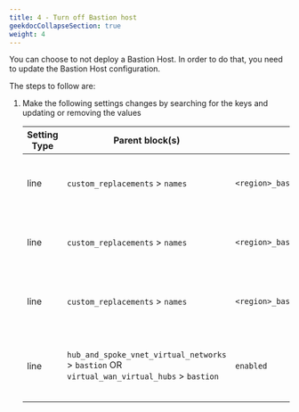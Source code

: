 ```yaml
---
title: 4 - Turn off Bastion host
geekdocCollapseSection: true
weight: 4
---
```


You can choose to not deploy a Bastion Host. In order to do that, you need to update the Bastion Host configuration.

The steps to follow are:

1. Make the following settings changes by searching for the keys and updating or removing the values

    | Setting Type | Parent block(s) | Key | Action | Count | Notes |
    | - | - | - | - | - | - |
    | line | `custom_replacements` > `names` | `<region>_bastion_host_name` | Delete (optional) | 1+ | `<region>` is the relevant region (e.g. `primary` or `secondary`) |
    | line | `custom_replacements` > `names` | `<region>_bastion_public_ip_name` | Delete (optional) | 1+ | `<region>` is the relevant region (e.g. `primary` or `secondary`) |
    | line | `custom_replacements` > `names` | `<region>_bastion_subnet_address_prefix` | Delete (optional) | 1+ | `<region>` is the relevant region (e.g. `primary` or `secondary`) |
    | line | `hub_and_spoke_vnet_virtual_networks` > `bastion` OR `virtual_wan_virtual_hubs` > `bastion` | `enabled` | Update setting to `false` | 1+ | There will be two instances for a multi-region deployment |
